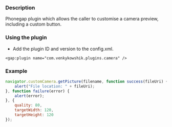 ### Description

Phonegap plugin which allows the caller to customise a camera preview, including a custom button.

### Using the plugin

- Add the plugin ID and version to the config.xml.

```
<gap:plugin name="com.venkykowshik.plugins.camera" />
```
### Example

```js
navigator.customCamera.getPicture(filename, function success(fileUri) {
    alert("File location: " + fileUri);
}, function failure(error) {
    alert(error);
}, {
    quality: 80,
    targetWidth: 120,
    targetHeight: 120
});
```
